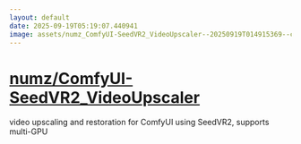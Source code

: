 ```yaml
---
layout: default
date: 2025-09-19T05:19:07.440941
image: assets/numz_ComfyUI-SeedVR2_VideoUpscaler--20250919T014915369--cropped.png
---
```


# [numz/ComfyUI-SeedVR2_VideoUpscaler](https://github.com/numz/ComfyUI-SeedVR2_VideoUpscaler)

video upscaling and restoration for ComfyUI using SeedVR2, supports multi-GPU
